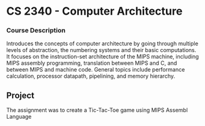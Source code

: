 # CS 2340 - Computer Architecture

### Course Description  
Introduces the concepts of computer architecture by going through multiple levels of abstraction, the numbering systems and their basic computations. It focuses on the instruction-set architecture of the MIPS machine, including MIPS assembly programming, translation between MIPS and C, and between MIPS and machine code. General topics include performance calculation, processor datapath, pipelining, and memory hierarchy.

## Project
The assignment was to create a Tic-Tac-Toe game using MIPS Assembl Language
